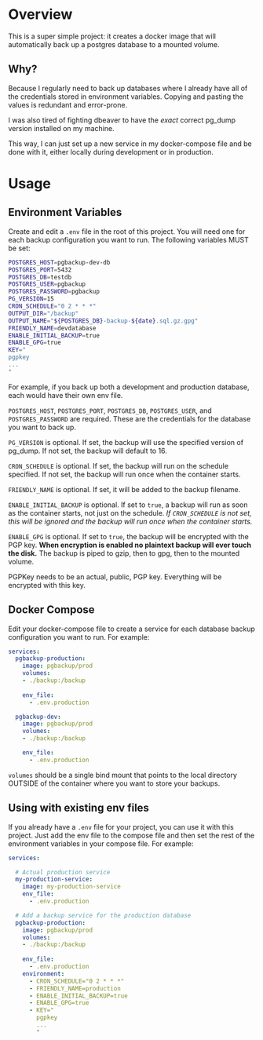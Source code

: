 # Overview
This is a super simple project: it creates a docker image that will automatically
back up a postgres database to a mounted volume.

## Why?
Because I regularly need to back up databases where I already have all of the credentials stored in environment variables. Copying and pasting the values is redundant and error-prone. 

I was also tired of fighting dbeaver to have the _exact_ correct pg_dump version installed on my machine.

This way, I can just set up a new service in my docker-compose file and be done with it, either locally during development or in production.

# Usage
## Environment Variables
Create and edit a `.env` file in the root of this project. You will need one for each
backup configuration you want to run. The following variables MUST be set:
```bash
POSTGRES_HOST=pgbackup-dev-db
POSTGRES_PORT=5432
POSTGRES_DB=testdb
POSTGRES_USER=pgbackup
POSTGRES_PASSWORD=pgbackup
PG_VERSION=15
CRON_SCHEDULE="0 2 * * *"
OUTPUT_DIR="/backup"
OUTPUT_NAME="${POSTGRES_DB}-backup-${date}.sql.gz.gpg"
FRIENDLY_NAME=devdatabase
ENABLE_INITIAL_BACKUP=true
ENABLE_GPG=true
KEY="
pgpkey
...
"
```

For example, if you back up both a development and production database, each would have their
own env file.

`POSTGRES_HOST`, `POSTGRES_PORT`, `POSTGRES_DB`, `POSTGRES_USER`, and `POSTGRES_PASSWORD` are required. These are the credentials for the database you want to back up.

`PG_VERSION` is optional. If set, the backup will use the specified version of pg_dump. If not set, the backup will default to 16.

`CRON_SCHEDULE` is optional. If set, the backup will run on the schedule specified. If not set, the backup will run once when the container starts.

`FRIENDLY_NAME` is optional. If set, it will be added to the backup filename. 

`ENABLE_INITIAL_BACKUP` is optional. If set to `true`, a backup will run as soon as the container starts, not just on the schedule. _If `CRON_SCHEDULE` is not set, this will be ignored and the backup will run once when the container starts._

`ENABLE_GPG` is optional. If set to `true`, the backup will be encrypted with the PGP key. **When encryption is enabled no plaintext backup will
ever touch the disk.** The backup is piped to gzip, then to gpg, then to the mounted volume.

PGPKey needs to be an actual, public, PGP key. Everything will be encrypted with this key.

## Docker Compose
Edit your docker-compose file to create a service for each database backup configuration you
want to run. For example:
```yaml
services:
  pgbackup-production:
    image: pgbackup/prod
    volumes:
    - ./backup:/backup
  
    env_file:
      - .env.production

  pgbackup-dev:
    image: pgbackup/prod
    volumes:
    - ./backup:/backup

    env_file:
      - .env.production
```
`volumes` should be a single bind mount that points to the local directory OUTSIDE of the container
where you want to store your backups.

## Using with existing env files
If you already have a `.env` file for your project, you can use it with this project. Just add the env file to the compose file and then set the rest of the environment variables in your compose file. For example:
```yaml
services:

  # Actual production service
  my-production-service:
    image: my-production-service
    env_file:
      - .env.production

  # Add a backup service for the production database
  pgbackup-production:
    image: pgbackup/prod
    volumes:
    - ./backup:/backup
  
    env_file:
      - .env.production
    environment:
      - CRON_SCHEDULE="0 2 * * *"
      - FRIENDLY_NAME=production
      - ENABLE_INITIAL_BACKUP=true
      - ENABLE_GPG=true
      - KEY="
        pgpkey
        ...
        "
```
